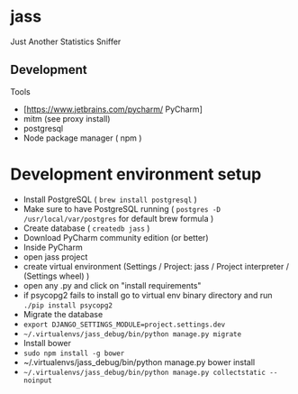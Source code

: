 # jass
Just Another Statistics Sniffer

## Development

Tools
- [https://www.jetbrains.com/pycharm/ PyCharm]
- mitm (see proxy install)
- postgresql
- Node package manager ( npm )

# Development environment setup

- Install PostgreSQL ( ```brew install postgresql``` )
- Make sure to have PostgreSQL running ( ```postgres -D /usr/local/var/postgres``` for default brew formula )
- Create database ( ```createdb jass``` )
- Download PyCharm community edition (or better)
- Inside PyCharm
 - open jass project
 - create virtual environment (Settings / Project: jass / Project interpreter / (Settings wheel) )
 - open any .py and click on "install requirements"
 - if psycopg2 fails to install go to virtual env binary directory and run ```./pip install psycopg2```
- Migrate the database
 - ```export DJANGO_SETTINGS_MODULE=project.settings.dev```
 - ```~/.virtualenvs/jass_debug/bin/python manage.py migrate```
- Install bower
 - ```sudo npm install -g bower```
 -  ~/.virtualenvs/jass_debug/bin/python manage.py bower install
- ```~/.virtualenvs/jass_debug/bin/python manage.py collectstatic --noinput```
